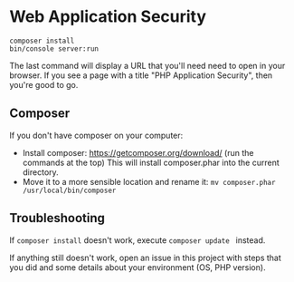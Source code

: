 # Web Application Security

```
composer install 
bin/console server:run
```

The last command will display a URL that you'll need need to open in your browser. If you see a page with a title "PHP Application Security", then you're good to go.

## Composer

If you don't have composer on your computer:
* Install composer: https://getcomposer.org/download/ (run the commands at the top) This will install composer.phar into the current directory.
* Move it to a more sensible location and rename it: `mv composer.phar /usr/local/bin/composer`

## Troubleshooting

If `composer install` doesn't work, execute `composer update ` instead.

If anything still doesn't work, open an issue in this project with steps that you did and some details about your environment (OS, PHP version).
